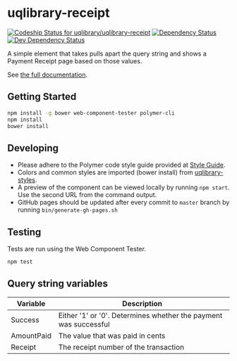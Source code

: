 # uqlibrary-receipt

[![Codeship Status for uqlibrary/uqlibrary-receipt](https://codeship.com/projects/2c7c8020-e4c4-0133-d510-569c79a00c74/status?branch=master)](https://codeship.com/projects/146461)
[![Dependency Status](https://david-dm.org/uqlibrary/uqlibrary-receipt.svg)](https://david-dm.org/uqlibrary/uqlibrary-receipt)
[![Dev Dependency Status](https://david-dm.org/uqlibrary/uqlibrary-receipt/dev-status.svg)](https://david-dm.org/uqlibrary/uqlibrary-receipt?type=dev)

A simple element that takes pulls apart the query string and shows a Payment Receipt page based on those values.

See [the full documentation](https://uqlibrary.github.io/uqlibrary-receipt/uqlibrary-receipt/).

## Getting Started

```sh
npm install -g bower web-component-tester polymer-cli
npm install
bower install
```

## Developing

- Please adhere to the Polymer code style guide provided at [Style Guide](http://polymerelements.github.io/style-guide/).
- Colors and common styles are imported (bower install) from [uqlibrary-styles](http://github.com/uqlibrary/uqlibrary-styles).
- A preview of the component can be viewed locally by running `npm start`. Use the second URL from the command output.
- GitHub pages should be updated after every commit to `master` branch by running `bin/generate-gh-pages.sh`

## Testing

Tests are run using the Web Component Tester.

```sh
npm test
```

## Query string variables

| Variable   | Description                                                      |
| ---------- | ---------------------------------------------------------------- |
| Success    | Either '1' or '0'. Determines whether the payment was successful |
| AmountPaid | The value that was paid in cents                                 |
| Receipt    | The receipt number of the transaction                            |
